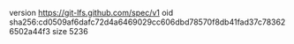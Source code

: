 version https://git-lfs.github.com/spec/v1
oid sha256:cd0509af6dafc72d4a6469029cc606dbd78570f8db41fad37c783626502a44f3
size 5236
